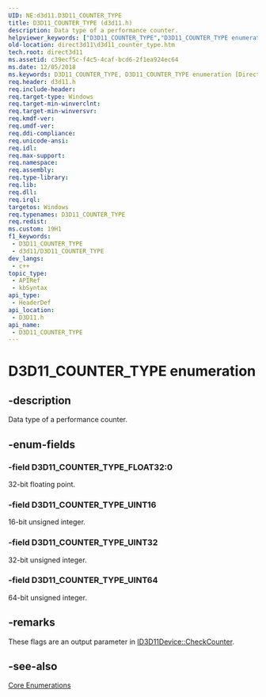 ```yaml
---
UID: NE:d3d11.D3D11_COUNTER_TYPE
title: D3D11_COUNTER_TYPE (d3d11.h)
description: Data type of a performance counter.
helpviewer_keywords: ["D3D11_COUNTER_TYPE","D3D11_COUNTER_TYPE enumeration [Direct3D 11]","D3D11_COUNTER_TYPE_FLOAT32","D3D11_COUNTER_TYPE_UINT16","D3D11_COUNTER_TYPE_UINT32","D3D11_COUNTER_TYPE_UINT64","d3d11/D3D11_COUNTER_TYPE","d3d11/D3D11_COUNTER_TYPE_FLOAT32","d3d11/D3D11_COUNTER_TYPE_UINT16","d3d11/D3D11_COUNTER_TYPE_UINT32","d3d11/D3D11_COUNTER_TYPE_UINT64","direct3d11.d3d11_counter_type","e65eb816-2056-25d0-88d3-3d082588c48d"]
old-location: direct3d11\d3d11_counter_type.htm
tech.root: direct3d11
ms.assetid: c39ecf5c-f4c5-4caf-bcd6-2f1ea924ec64
ms.date: 12/05/2018
ms.keywords: D3D11_COUNTER_TYPE, D3D11_COUNTER_TYPE enumeration [Direct3D 11], D3D11_COUNTER_TYPE_FLOAT32, D3D11_COUNTER_TYPE_UINT16, D3D11_COUNTER_TYPE_UINT32, D3D11_COUNTER_TYPE_UINT64, d3d11/D3D11_COUNTER_TYPE, d3d11/D3D11_COUNTER_TYPE_FLOAT32, d3d11/D3D11_COUNTER_TYPE_UINT16, d3d11/D3D11_COUNTER_TYPE_UINT32, d3d11/D3D11_COUNTER_TYPE_UINT64, direct3d11.d3d11_counter_type, e65eb816-2056-25d0-88d3-3d082588c48d
req.header: d3d11.h
req.include-header: 
req.target-type: Windows
req.target-min-winverclnt: 
req.target-min-winversvr: 
req.kmdf-ver: 
req.umdf-ver: 
req.ddi-compliance: 
req.unicode-ansi: 
req.idl: 
req.max-support: 
req.namespace: 
req.assembly: 
req.type-library: 
req.lib: 
req.dll: 
req.irql: 
targetos: Windows
req.typenames: D3D11_COUNTER_TYPE
req.redist: 
ms.custom: 19H1
f1_keywords:
 - D3D11_COUNTER_TYPE
 - d3d11/D3D11_COUNTER_TYPE
dev_langs:
 - c++
topic_type:
 - APIRef
 - kbSyntax
api_type:
 - HeaderDef
api_location:
 - D3D11.h
api_name:
 - D3D11_COUNTER_TYPE
---
```


# D3D11_COUNTER_TYPE enumeration


## -description

Data type of a performance counter.

## -enum-fields

### -field D3D11_COUNTER_TYPE_FLOAT32:0

32-bit floating point.

### -field D3D11_COUNTER_TYPE_UINT16

16-bit unsigned integer.

### -field D3D11_COUNTER_TYPE_UINT32

32-bit unsigned integer.

### -field D3D11_COUNTER_TYPE_UINT64

64-bit unsigned integer.

## -remarks

These flags are an output parameter in <a href="/windows/desktop/api/d3d11/nf-d3d11-id3d11device-checkcounter">ID3D11Device::CheckCounter</a>.

## -see-also

<a href="/windows/desktop/direct3d11/d3d11-graphics-reference-d3d11-core-enums">Core Enumerations</a>
